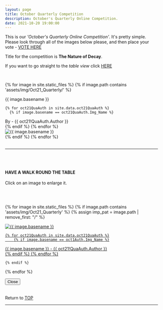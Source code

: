 ```yaml
---
layout: page
title: October Quarterly Competition
description: October's Quarterly Online Competition.
date: 2021-10-20 19:00:00
---
```



This is our _'October's Quarterly Online Competition'_. It's pretty simple. Please look through all of the images below please, and then place your vote - <a target="_blank" href="https://surveyhero.com/c/rssgjyqe">VOTE HERE</a> 


<p>Title for the competition is <strong>The Nature of Decay</strong>. </p> 

If you want to go straight to the *table view* click <a href="#tableView">HERE</a>

<!-- <br>
## !! VOTING IS NOW CLOSED !!
<br> -->

<br>

<!-- This loops through all the images in specified folder -->
{% for image in site.static_files %}
    {% if image.path contains 'assets/img/Oct21_Quarterly/' %}
<div class="Number">{{ image.basename }}</div>

<!-- This runs and checks if there is a matching author in the file -->
    {% for oct21QuaAuth in site.data.oct21QuaAuth %}
      {% if image.basename == oct21QuaAuth.Img_Name %}
<div class="subName">By - {{ oct21!QuaAuth.Author }}</div>
      {% endif %}
    {% endfor %}


<div>
    <img class="col three Comp_Img" src="{{ site.baseurl }}{{ image.path }}" alt="{{ image.basename }}">
</div>
    {% endif %}
{% endfor %}



<br>
<br>

<hr id="tableView">

<br>
<br>

<div class="col three caption">
    <h4>HAVE A WALK ROUND THE TABLE </h4>
    <p>Click on an image to enlarge it.</p>    
</div>

<br>
<br>


<!-- MASONARY GRID -->
<div class="full-width">
	<div class="grid">

{% for image in site.static_files %}
    {% if image.path contains 'assets/img/Oct21_Quarterly' %}
        {% assign imp_pat = image.path | remove_first: "/" %}
<div class="grid__item" data-size="1280x1280">  
    <a href="{{ site.baseurl }}{{ image.path }}" class="img-wrap" alt="{{ image.basename }}">
        <img src="{{ site.baseurl }}{{ image.path }}" alt="{{ image.basename }}" />

    {% for oct21QuaAuth in site.data.oct21QuaAuth %}
        {% if image.basename == oct1Auth.Img_Name %}
<div class="description description--grid">{{ image.basename }} - {{ oct21!QuaAuth.Author }}</div>
        {% endif %}
    {% endfor %}

</a>
</div>

    {% endif %}
{% endfor %}
	</div>

<!-- /grid -->
<div class="preview">
	<button class="action action--close"><i class="fa fa-times"></i><span class="text-hidden">Close</span></button>
	<div class="description description--preview"></div>
</div>
</div>
<!-- MASONARY GRID END -->

<br>
<br>

<div class="col three caption">
    Return to <a href="#top">TOP</a>
</div>

<hr>





